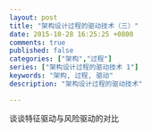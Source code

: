 ```yaml
---
layout: post
title: "架构设计过程的驱动技术（三）"
date: 2015-10-28 16:25:25 +0800
comments: true
published: false
categories: ["架构","过程"]
series: ["架构设计过程的驱动技术 1"]
keywords: "架构, 过程, 驱动"
description: "架构设计过程的驱动技术"

---
```



谈谈特征驱动与风险驱动的对比